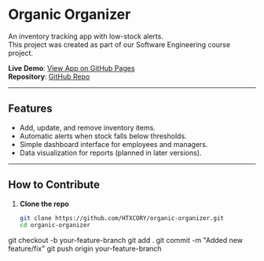 # Organic Organizer

An inventory tracking app with low-stock alerts.  
This project was created as part of our Software Engineering course project.  

**Live Demo**: [View App on GitHub Pages](https://htxcory.github.io/organic-organizer/)  
**Repository**: [GitHub Repo](https://github.com/HTXCORY/organic-organizer)

---

## Features
- Add, update, and remove inventory items.
- Automatic alerts when stock falls below thresholds.
- Simple dashboard interface for employees and managers.
- Data visualization for reports (planned in later versions).

---
## How to Contribute
1. **Clone the repo**
   ```bash
   git clone https://github.com/HTXCORY/organic-organizer.git
   cd organic-organizer
git checkout -b your-feature-branch
git add .
git commit -m "Added new feature/fix"
git push origin your-feature-branch
